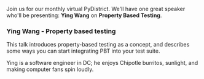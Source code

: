 <!--
.. title: October Meetup
.. slug: october-meetup
.. date: 2020-10-18 21:17:39 UTC-05:00
.. tags: meetup
.. category: main-meetup
.. link: https://www.meetup.com/pydistrict/events/274066238/
.. event_time: 2020-10-27 18:00:00 UTC-05:00
.. description: PyDistrict's October Meetup
.. type: text
-->

Join us for our monthly virtual PyDistrict. We'll have one great speaker who'll
be presenting: **Ying Wang** on **Property Based Testing**.

<!-- TEASER_END -->

### Ying Wang - Property based testing

This talk introduces property-based testing as a concept, and describes some
ways you can start integrating PBT into your test suite.

Ying is a software engineer in DC; he enjoys Chipotle burritos, sunlight, and
making computer fans spin loudly.
